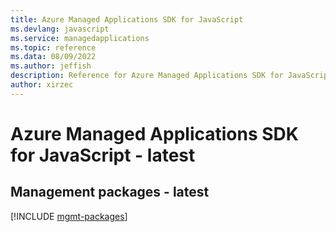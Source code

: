 ```yaml
---
title: Azure Managed Applications SDK for JavaScript
ms.devlang: javascript
ms.service: managedapplications
ms.topic: reference
ms.data: 08/09/2022
ms.author: jeffish
description: Reference for Azure Managed Applications SDK for JavaScript
author: xirzec
---
```

# Azure Managed Applications SDK for JavaScript - latest

## Management packages - latest
[!INCLUDE [mgmt-packages](managed-applications-mgmt-index.md)]